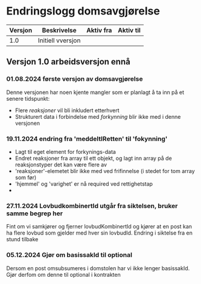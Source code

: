 # Endringslogg domsavgjørelse

| Versjon | Beskrivelse       | Aktiv fra  | Aktiv til |
|---------|-------------------|------------|----------|
| 1.0     | Initiell vversjon |            ||

## Versjon 1.0 arbeidsversjon ennå
### 01.08.2024 første versjon av domsavgjørelse
Denne versjonen har noen kjente mangler som er planlagt å ta inn på et senere tidspunkt:
* Flere _reaksjoner_ vil bli inkludert etterhvert
* Strukturert data i forbindelse med _forkynning_ blir ikke med i denne versjonen

### 19.11.2024 endring fra 'meddeltIRetten' til 'fokynning'
* Lagt til eget element for forkynings-data
* Endret reaksjoner fra array til ett objekt, og lagt inn array på de reaksjonstyper det kan være flere av
* 'reaksjoner'-elemetet blir ikke med ved frifinnelse (i stedet for tom array som før)
* 'hjemmel' og 'varighet' er nå required ved rettighetstap
* 
### 27.11.2024 LovbudkombinertId utgår fra siktelsen, bruker samme begrep her
Fint om vi samkjører og fjerner lovbudKombinertId og kjører at en post kan ha flere lovbud som gjelder med hver sin lovbudId.
Endring i siktelse fra en stund tilbake

### 05.12.2024 Gjør om basissakId til optional
Dersom en post omsubsumeres i domstolen har vi ikke lenger basissakId. Gjør derfom om denne til optional i kontrakten
